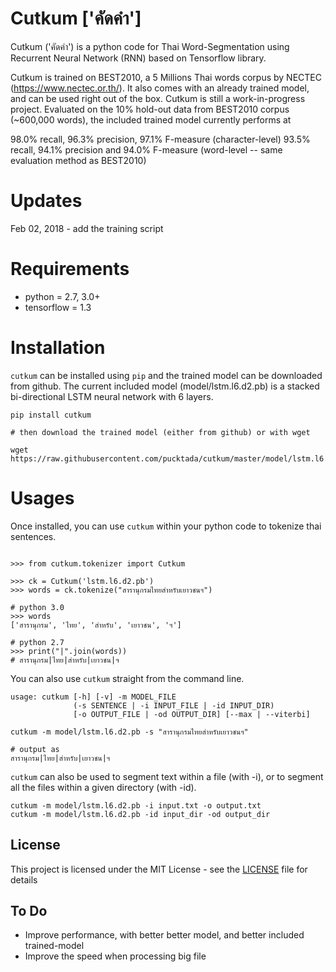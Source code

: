 # Cutkum ['คัดคำ']
Cutkum ('คัดคำ') is a python code for Thai Word-Segmentation using Recurrent Neural Network (RNN) based on Tensorflow library. 

Cutkum is trained on BEST2010, a 5 Millions Thai words corpus by NECTEC (https://www.nectec.or.th/). It also comes with an already trained model, and can be used right out of the box. Cutkum is still a work-in-progress project. Evaluated on the 10% hold-out data from BEST2010 corpus (~600,000 words), the included trained model currently performs at 

98.0% recall, 96.3% precision, 97.1% F-measure (character-level)
93.5% recall, 94.1% precision and 94.0% F-measure (word-level -- same evaluation method as BEST2010)

# Updates
Feb 02, 2018 - add the training script

# Requirements
* python = 2.7, 3.0+
* tensorflow = 1.3

# Installation

`cutkum` can be installed using `pip` and the trained model can be downloaded from github. The current included model (model/lstm.l6.d2.pb) is a stacked bi-directional LSTM neural network with 6 layers. 

```
pip install cutkum

# then download the trained model (either from github) or with wget

wget https://raw.githubusercontent.com/pucktada/cutkum/master/model/lstm.l6.d2.pb
```

# Usages

Once installed, you can use `cutkum` within your python code to tokenize thai sentences. 

```

>>> from cutkum.tokenizer import Cutkum

>>> ck = Cutkum('lstm.l6.d2.pb')
>>> words = ck.tokenize("สารานุกรมไทยสำหรับเยาวชนฯ")

# python 3.0
>>> words
['สารานุกรม', 'ไทย', 'สำหรับ', 'เยาวชน', 'ฯ']

# python 2.7
>>> print("|".join(words)) 
# สารานุกรม|ไทย|สำหรับ|เยาวชน|ฯ

```

You can also use `cutkum` straight from the command line.

```
usage: cutkum [-h] [-v] -m MODEL_FILE
              (-s SENTENCE | -i INPUT_FILE | -id INPUT_DIR)
              [-o OUTPUT_FILE | -od OUTPUT_DIR] [--max | --viterbi]
```

```
cutkum -m model/lstm.l6.d2.pb -s "สารานุกรมไทยสำหรับเยาวชนฯ"

# output as
สารานุกรม|ไทย|สำหรับ|เยาวชน|ฯ
```


`cutkum` can also be used to segment text within a file (with -i), or to segment all the files within a given directory (with -id).

```
cutkum -m model/lstm.l6.d2.pb -i input.txt -o output.txt
cutkum -m model/lstm.l6.d2.pb -id input_dir -od output_dir
```

## License

This project is licensed under the MIT License - see the [LICENSE](LICENSE) file for details

## To Do
* Improve performance, with better better model, and better included trained-model
* Improve the speed when processing big file

